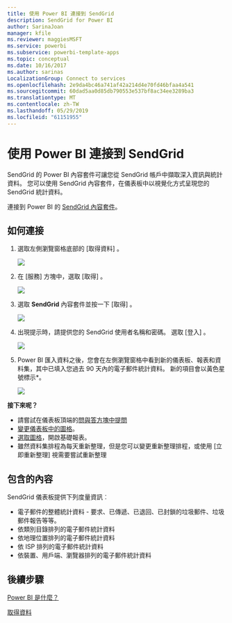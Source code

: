 ```yaml
---
title: 使用 Power BI 連接到 SendGrid
description: SendGrid for Power BI
author: SarinaJoan
manager: kfile
ms.reviewer: maggiesMSFT
ms.service: powerbi
ms.subservice: powerbi-template-apps
ms.topic: conceptual
ms.date: 10/16/2017
ms.author: sarinas
LocalizationGroup: Connect to services
ms.openlocfilehash: 2e9da4bc46a741af42a214d4e70fd46bfaa4a541
ms.sourcegitcommit: 60dad5aa0d85db790553e537bf8ac34ee3289ba3
ms.translationtype: MT
ms.contentlocale: zh-TW
ms.lasthandoff: 05/29/2019
ms.locfileid: "61151955"
---
```

# <a name="connect-to-sendgrid-with-power-bi"></a>使用 Power BI 連接到 SendGrid
SendGrid 的 Power BI 內容套件可讓您從 SendGrid 帳戶中擷取深入資訊與統計資料。 您可以使用 SendGrid 內容套件，在儀表板中以視覺化方式呈現您的 SendGrid 統計資料。

連接到 Power BI 的 [SendGrid 內容套件](https://app.powerbi.com/getdata/services/sendgrid)。

## <a name="how-to-connect"></a>如何連接
1. 選取左側瀏覽窗格底部的 [取得資料]  。
   
   ![](media/service-connect-to-sendgrid/pbi_getdata.png) 
2. 在 [服務]  方塊中，選取 [取得]  。
   
   ![](media/service-connect-to-sendgrid/pbi_getservices.png) 
3. 選取 **SendGrid** 內容套件並按一下 [取得]  。
   
   ![](media/service-connect-to-sendgrid/sendgrid.png) 
4. 出現提示時，請提供您的 SendGrid 使用者名稱和密碼。 選取 [登入]  。
   
   ![](media/service-connect-to-sendgrid/pbi_sendgridsignin.png)
5. Power BI 匯入資料之後，您會在左側瀏覽窗格中看到新的儀表板、報表和資料集，其中已填入您過去 90 天內的電子郵件統計資料。 新的項目會以黃色星號標示\*。
   
   ![](media/service-connect-to-sendgrid/pbi_sendgriddash.png)

**接下來呢？**

* 請嘗試在儀表板頂端的[問與答方塊中提問](consumer/end-user-q-and-a.md)
* [變更儀表板中的圖格](service-dashboard-edit-tile.md)。
* [選取圖格](consumer/end-user-tiles.md)，開啟基礎報表。
* 雖然資料集排程為每天重新整理，但是您可以變更重新整理排程，或使用 [立即重新整理]  視需要嘗試重新整理

## <a name="whats-included"></a>包含的內容
SendGrid 儀表板提供下列度量資訊︰

* 電子郵件的整體統計資料 - 要求、已傳遞、已退回、已封鎖的垃圾郵件、垃圾郵件報告等等。
* 依類別目錄排列的電子郵件統計資料
* 依地理位置排列的電子郵件統計資料
* 依 ISP 排列的電子郵件統計資料
* 依裝置、用戶端、瀏覽器排列的電子郵件統計資料

## <a name="next-steps"></a>後續步驟
[Power BI 是什麼？](power-bi-overview.md)

[取得資料](service-get-data.md)

